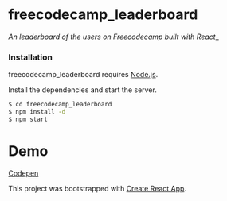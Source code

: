 # freecodecamp_leaderboard
_An leaderboard of the users on Freecodecamp built with React__

### Installation
freecodecamp_leaderboard requires [Node.js](https://nodejs.org/).<br />

Install the dependencies and start the server.

```sh
$ cd freecodecamp_leaderboard
$ npm install -d
$ npm start
```

# Demo
[Codepen](https://codepen.io/remigallego/pen/yvbbrv?editors=0010)


This project was bootstrapped with [Create React App](https://github.com/facebookincubator/create-react-app).

